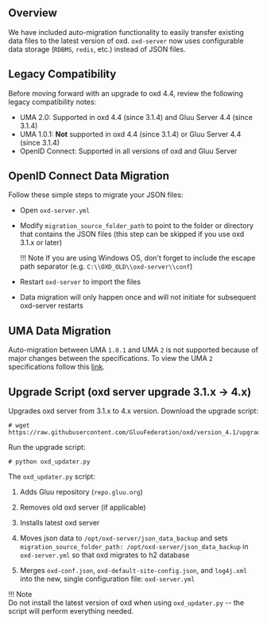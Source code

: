 ## Overview

We have included auto-migration functionality to easily transfer existing data files to the latest version of oxd. `oxd-server` now uses configurable data storage (`RDBMS`, `redis`, etc.) instead of JSON files.

## Legacy Compatibility
Before moving forward with an upgrade to oxd 4.4, review the following legacy compatibility notes:

- UMA 2.0: Supported in oxd 4.4 (since 3.1.4) and Gluu Server 4.4 (since 3.1.4)
- UMA 1.0.1: **Not** supported in oxd 4.4 (since 3.1.4) or Gluu Server 4.4 (since 3.1.4)
- OpenID Connect: Supported in all versions of oxd and Gluu Server         

## OpenID Connect Data Migration
Follow these simple steps to migrate your JSON files:

- Open `oxd-server.yml` 
- Modify `migration_source_folder_path` to point to the folder or directory that contains the JSON files (this step can be skipped if you use oxd 3.1.x or later)

    !!! Note 
        If you are using Windows OS, don't forget to include the escape path separator (e.g. `C:\\OXD_OLD\\oxd-server\\conf`)

- Restart `oxd-server` to import the files
- Data migration will only happen once and will not initiate for subsequent oxd-server restarts  

## UMA Data Migration
Auto-migration between UMA `1.0.1` and UMA `2` is not supported because of major changes between the specifications. To view the UMA `2` specifications follow this [link](https://docs.kantarainitiative.org/uma/ed/uma-core-2.0-01.html#without-rpt).

## Upgrade Script (oxd server upgrade 3.1.x -> 4.x)

Upgrades oxd server from 3.1.x to 4.x version. Download the upgrade script:

```
# wget https://raw.githubusercontent.com/GluuFederation/oxd/version_4.1/upgrade/oxd_updater.py
```

Run the upgrade script:

```
# python oxd_updater.py
```

The `oxd_updater.py` script:    

1. Adds Gluu repository (`repo.gluu.org`)       

1. Removes old oxd server (if applicable)       

1. Installs latest oxd server     

1. Moves json data to `/opt/oxd-server/json_data_backup` and sets `migration_source_folder_path: /opt/oxd-server/json_data_backup` in `oxd-server.yml` so that oxd migrates to h2 database       

1. Merges `oxd-conf.json`, `oxd-default-site-config.json`, and `log4j.xml` into the new, single configuration file: `oxd-server.yml`      

!!! Note  
    Do not install the latest version of oxd when using `oxd_updater.py` -- the script will perform everything needed. 

